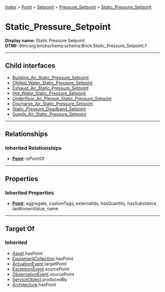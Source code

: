 [Index](../../../../index.md) > [Point](../../../Point.md) > [Setpoint](../../Setpoint.md) > [Pressure_Setpoint](../Pressure_Setpoint.md) > [Static_Pressure_Setpoint](#)
# Static_Pressure_Setpoint

**Display name:** Static Pressure Setpoint<br />
**DTMI:** dtmi:org:brickschema:schema:Brick:Static_Pressure_Setpoint;1

---

## Child interfaces
* [Building_Air_Static_Pressure_Setpoint](Building_Air_Static_Pressure_Setpoint.md)
* [Chilled_Water_Static_Pressure_Setpoint](Chilled_Water_Static_Pressure_Setpoint.md)
* [Exhaust_Air_Static_Pressure_Setpoint](Exhaust_Air_Static_Pressure_Setpoint.md)
* [Hot_Water_Static_Pressure_Setpoint](Hot_Water_Static_Pressure_Setpoint.md)
* [Underfloor_Air_Plenum_Static_Pressure_Setpoint](Underfloor_Air_Plenum_Static_Pressure_Setpoint.md)
* [Discharge_Air_Static_Pressure_Setpoint](Discharge_Air_Static_Pressure_Setpoint/Discharge_Air_Static_Pressure_Setpoint.md)
* [Static_Pressure_Deadband_Setpoint](Static_Pressure_Deadband_Setpoint/Static_Pressure_Deadband_Setpoint.md)
* [Supply_Air_Static_Pressure_Setpoint](Supply_Air_Static_Pressure_Setpoint/Supply_Air_Static_Pressure_Setpoint.md)

---

## Relationships

### Inherited Relationships
* **[Point](../../../Point.md):** isPointOf

---

## Properties

### Inherited Properties
* **[Point](../../../Point.md):** aggregate, customTags, externalIds, hasQuantity, hasSubstance, lastKnownValue, name

---

## Target Of
### Inherited
* [Asset](../../../../Asset/Asset.md).hasPoint
* [EquipmentCollection](../../../../Collection/EquipmentCollection.md).hasPoint
* [ActuationEvent](../../../../Event/PointEvent/ActuationEvent.md).targetPoint
* [ExceptionEvent](../../../../Event/PointEvent/ExceptionEvent.md).sourcePoint
* [ObservationEvent](../../../../Event/PointEvent/ObservationEvent.md).sourcePoint
* [ServiceObject](../../../../Information/ServiceObject/ServiceObject.md).producedBy
* [Architecture](../../../../Space/Architecture/Architecture.md).hasPoint
